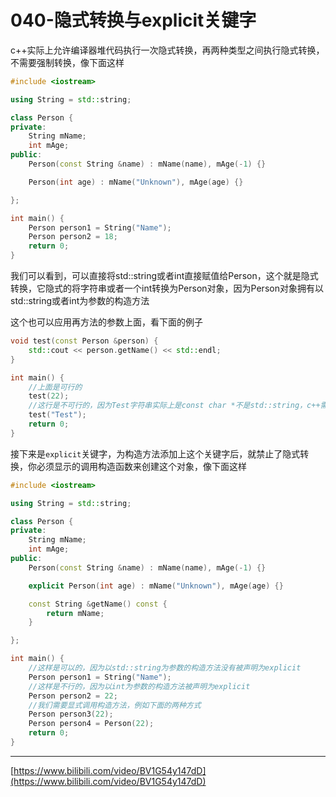 # 040-隐式转换与explicit关键字

c++实际上允许编译器堆代码执行一次隐式转换，再两种类型之间执行隐式转换，不需要强制转换，像下面这样

```c++
#include <iostream>

using String = std::string;

class Person {
private:
    String mName;
    int mAge;
public:
    Person(const String &name) : mName(name), mAge(-1) {}

    Person(int age) : mName("Unknown"), mAge(age) {}

};

int main() {
    Person person1 = String("Name");
    Person person2 = 18;
    return 0;
}
```

我们可以看到，可以直接将std::string或者int直接赋值给Person，这个就是隐式转换，它隐式的将字符串或者一个int转换为Person对象，因为Person对象拥有以std::string或者int为参数的构造方法

这个也可以应用再方法的参数上面，看下面的例子

```c++
void test(const Person &person) {
    std::cout << person.getName() << std::endl;
}

int main() {
    //上面是可行的
    test(22);
    //这行是不可行的，因为Test字符串实际上是const char *不是std::string，c++需要做两次转换
    test("Test");
    return 0;
}

```

接下来是`explicit`关键字，为构造方法添加上这个关键字后，就禁止了隐式转换，你必须显示的调用构造函数来创建这个对象，像下面这样

```c++
#include <iostream>

using String = std::string;

class Person {
private:
    String mName;
    int mAge;
public:
    Person(const String &name) : mName(name), mAge(-1) {}

    explicit Person(int age) : mName("Unknown"), mAge(age) {}

    const String &getName() const {
        return mName;
    }

};

int main() {
    //这样是可以的，因为以std::string为参数的构造方法没有被声明为explicit
    Person person1 = String("Name");
    //这样是不行的，因为以int为参数的构造方法被声明为explicit
    Person person2 = 22;
    //我们需要显式调用构造方法，例如下面的两种方式
    Person person3(22);
    Person person4 = Person(22);
    return 0;
}
```

********


[https://www.bilibili.com/video/BV1G54y147dD](https://www.bilibili.com/video/BV1G54y147dD)

